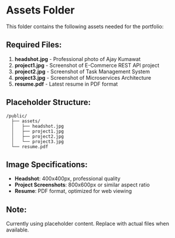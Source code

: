 # Assets Folder

This folder contains the following assets needed for the portfolio:

## Required Files:

1. **headshot.jpg** - Professional photo of Ajay Kumawat
2. **project1.jpg** - Screenshot of E-Commerce REST API project
3. **project2.jpg** - Screenshot of Task Management System
4. **project3.jpg** - Screenshot of Microservices Architecture
5. **resume.pdf** - Latest resume in PDF format

## Placeholder Structure:

```
/public/
  ├── assets/
  │   ├── headshot.jpg
  │   ├── project1.jpg
  │   ├── project2.jpg
  │   └── project3.jpg
  └── resume.pdf
```

## Image Specifications:

- **Headshot**: 400x400px, professional quality
- **Project Screenshots**: 800x600px or similar aspect ratio
- **Resume**: PDF format, optimized for web viewing

## Note:

Currently using placeholder content. Replace with actual files when available.
